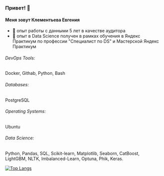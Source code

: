 ### Привет! 👋

#### Меня зовут Клементьева Евгения
- 🔭 опыт работы с данными 5 лет в качестве аудитора
- 🔭 опыт в Data Science получен в рамках обучения в Яндекс Практикум по профессии "Специалист по DS" и Мастерской Яндекс Практикум

###### DevOps Tools:
Docker, Githab, Python, Bash

###### Databases: 
PostgreSQL

###### Operating Systems: 
Ubuntu

###### Data Science: 
Python, Pandas, SQL, Scikit-learn, Matplotlib, Seaborn, CatBoost, LightGBM, NLTK, Imbalanced-Learn, Optuna, Phik, Keras.


[![Top Langs](https://github-readme-stats.vercel.app/api/top-langs/?username=KlementevaE&hide=jupyter,css,scss,html,c,makefile,dockerfile,shell,cmake)](https://github.com/anuraghazra/github-readme-stats)
